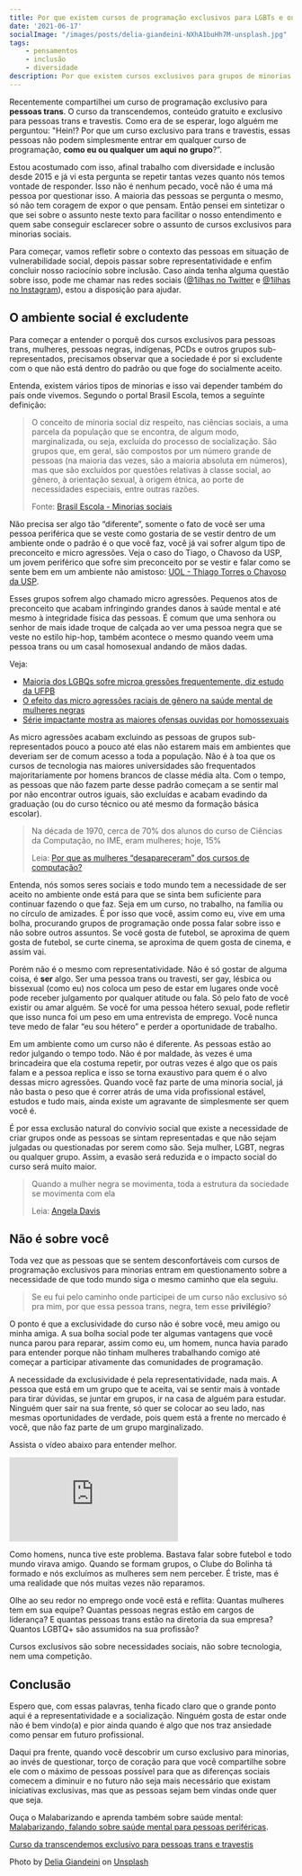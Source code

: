 ```yaml
---
title: Por que existem cursos de programação exclusivos para LGBTs e outras minorias?
date: '2021-06-17'
socialImage: "/images/posts/delia-giandeini-NXhA1buHh7M-unsplash.jpg"
tags:
    - pensamentos
    - inclusão
    - diversidade
description: Por que existem cursos exclusivos para grupos de minorias como pessoas trans, travestis, negras, mulheres, PCDs? Por que essas pessoas não podem fazer um curso como qualquer outro?
---
```


Recentemente compartilhei um curso de programação exclusivo para **pessoas trans**. O curso da transcendemos, conteúdo gratuito e exclusivo para pessoas trans e travestis. Como era de se esperar, logo alguém me perguntou: "Hein!? Por que um curso exclusivo para trans e travestis, essas pessoas não podem simplesmente entrar em qualquer curso de programação, **como eu ou qualquer um aqui no grupo**?”.

Estou acostumado com isso, afinal trabalho com diversidade e inclusão desde 2015 e já vi esta pergunta se repetir tantas vezes quanto nós temos vontade de responder. Isso não é nenhum pecado, você não é uma má pessoa por questionar isso. A maioria das pessoas se pergunta o mesmo, só não tem coragem de expor o que pensam. Então pensei em sintetizar o que sei sobre o assunto neste texto para facilitar o nosso entendimento e quem sabe conseguir esclarecer sobre o assunto de cursos exclusivos para minorias sociais.

Para começar, vamos refletir sobre o contexto das pessoas em situação de vulnerabilidade social, depois passar sobre representatividade e enfim concluir nosso raciocínio sobre inclusão. Caso ainda tenha alguma questão sobre isso, pode me chamar nas redes sociais ([@1ilhas no Twitter](https://twitter.com/1ilhas) e [@1ilhas no Instagram](https://www.instagram.com/1ilhas/)), estou a disposição para ajudar.

## O ambiente social é excludente

Para começar a entender o porquê dos cursos exclusivos para pessoas trans, mulheres, pessoas negras, indígenas, PCDs e outros grupos sub-representados, precisamos observar que a sociedade é por si excludente com o que não está dentro do padrão ou que foge do socialmente aceito. 

Entenda, existem vários tipos de minorias e isso vai depender também do país onde vivemos. Segundo o portal Brasil Escola, temos a seguinte definição:

> O conceito de minoria social diz respeito, nas ciências sociais, a uma parcela da população que se encontra, de algum modo, marginalizada, ou seja, excluída do processo de socialização. São grupos que, em geral, são compostos por um número grande de pessoas (na maioria das vezes, são a maioria absoluta em números), mas que são excluídos por questões relativas à classe social, ao gênero, à orientação sexual, à origem étnica, ao porte de necessidades especiais, entre outras razões.
> 
> Fonte: [Brasil Escola - Minorias sociais](https://brasilescola.uol.com.br/sociologia/minorias-sociais.htm)

Não precisa ser algo tão “diferente”, somente o fato de você ser uma pessoa periférica que se veste como gostaria de se vestir dentro de um ambiente onde o padrão é o que você faz, você já vai sofrer algum tipo de preconceito e micro agressões. Veja o caso do Tiago, o Chavoso da USP, um jovem periférico que sofre sim preconceito por se vestir e falar como se sente bem em um ambiente não amistoso: [UOL - Thiago Torres o Chavoso da USP](https://www.uol.com.br/ecoa/ultimas-noticias/2020/09/28/chavoso-da-usp-quero-que-a-periferia-possa-seguir-trajetoria-que-quiser.htm).

Esses grupos sofrem algo chamado micro agressões. Pequenos atos de preconceito que acabam infringindo grandes danos à saúde mental e até mesmo à integridade física das pessoas. É comum que uma senhora ou senhor de mais idade troque de calçada ao ver uma pessoa negra que se veste no estilo hip-hop, também acontece o mesmo quando veem uma pessoa trans ou um casal homosexual andando de mãos dadas. 

Veja:

- [Maioria dos LGBQs sofre microa gressões frequentemente, diz estudo da UFPB](https://www.ufpb.br/ufpb/contents/noticias/maior-parte-dos-lgbqs-sofre-microagressoes-frequentemente-diz-estudo-da-ufpb)
- [O efeito das micro agressões raciais de gênero na saúde mental
de mulheres negras](https://www.scielo.br/j/csc/a/rZVyRBJ5p7ytGxYj3GyxPXN/?lang=pt&format=pdf)
- [Série impactante mostra as maiores ofensas ouvidas por homossexuais](https://www.hypeness.com.br/2015/03/serie-impactante-mostra-as-maiores-ofensas-ouvidas-por-homossexuais/)

As micro agressões acabam excluindo as pessoas de grupos sub-representados pouco a pouco até elas não estarem mais em ambientes que deveriam ser de comum acesso a toda a população. Não é à toa que os cursos de tecnologia nas maiores universidades são frequentados majoritariamente por homens brancos de classe média alta. Com o tempo, as pessoas que não fazem parte desse padrão começam a se sentir mal por não encontrar outros iguais, são excluídas e acabam evadindo da graduação (ou do curso técnico ou até mesmo da formação básica escolar).

> Na década de 1970, cerca de 70% dos alunos do curso de Ciências da Computação, no IME, eram mulheres; hoje, 15%
>  
> Leia: [Por que as mulheres “desapareceram” dos cursos de computação?](https://jornal.usp.br/universidade/por-que-as-mulheres-desapareceram-dos-cursos-de-computacao/)

Entenda, nós somos seres sociais e todo mundo tem a necessidade de ser aceito no ambiente onde está para que se sinta bem suficiente para continuar fazendo o que faz. Seja em um curso, no trabalho, na família ou no círculo de amizades. É por isso que você, assim como eu, vive em uma bolha, procurando grupos de programação onde possa falar sobre isso e não sobre outros assuntos. Se você gosta de futebol, se aproxima de quem gosta de futebol, se curte cinema, se aproxima de quem gosta de cinema, e assim vai.

Porém não é o mesmo com representatividade. Não é só gostar de alguma coisa, é **ser** algo. Ser uma pessoa trans ou travesti, ser gay, lésbica ou bissexual (como eu) nos coloca um peso de estar em lugares onde você pode receber julgamento por qualquer atitude ou fala. Só pelo fato de você existir ou amar alguém. Se você for uma pessoa hétero sexual, pode refletir que isso nunca foi um peso em uma entrevista de emprego. Você nunca teve medo de falar “eu sou hétero” e perder a oportunidade de trabalho.

Em um ambiente como um curso não é diferente. As pessoas estão ao redor julgando o tempo todo. Não é por maldade, às vezes é uma brincadeira que ela costuma repetir, por outras vezes é algo que os pais falam e a pessoa replica e isso se torna exaustivo para quem é o alvo dessas micro agressões.  Quando você faz parte de uma minoria social, já não basta o peso que é correr atrás de uma vida profissional estável, estudos e tudo mais, ainda existe um agravante de simplesmente ser quem você é.

É por essa exclusão natural do convívio social que existe a necessidade de criar grupos onde as pessoas se sintam representadas e que não sejam julgadas ou questionadas por serem como são. Seja mulher, LGBT, negras ou qualquer grupo. Assim, a evasão será reduzida e o impacto social do curso será muito maior.

> Quando a mulher negra se movimenta, toda a estrutura da sociedade se movimenta com ela
>
> Leia: [Angela Davis](https://amzn.to/3wzQ4RY)

## Não é sobre você

Toda vez que as pessoas que se sentem desconfortáveis com cursos de programação exclusivos para minorias entram em questionamento sobre a necessidade de que todo mundo siga o mesmo caminho que ela seguiu.

> Se eu fui pelo caminho onde participei de um curso não exclusivo só pra mim, por que essa pessoa trans, negra, tem esse **privilégio**? 

O ponto é que a exclusividade do curso não é sobre você, meu amigo ou minha amiga. A sua bolha social pode ter algumas vantagens que você nunca parou para reparar, assim como eu, um homem, nunca havia parado para entender porque não tinham mulheres trabalhando comigo até começar a participar ativamente das comunidades de programação.

A necessidade da exclusividade é pela representatividade, nada mais. A pessoa que está em um grupo que te aceita, vai se sentir mais à vontade para tirar dúvidas, se juntar em grupos, ir na casa de alguém para estudar. Ninguém quer sair na sua frente, só quer se colocar ao seu lado, nas mesmas oportunidades de verdade, pois quem está a frente no mercado é você, que não faz parte de um grupo marginalizado.

Assista o vídeo abaixo para entender melhor.

<iframe src="https://www.youtube.com/embed/1gHjBTM3ekk" title="YouTube video player" frameborder="0" allow="accelerometer; autoplay; clipboard-write; encrypted-media; gyroscope; picture-in-picture" allowfullscreen></iframe>


Como homens, nunca tive este problema. Bastava falar sobre futebol e todo mundo virava amigo. Quando se formam grupos, o Clube do Bolinha tá formado e nós excluímos as mulheres sem nem perceber. É triste, mas é uma realidade que nós muitas vezes não reparamos.

Olhe ao seu redor no emprego onde você está e reflita: Quantas mulheres tem em sua equipe? Quantas pessoas negras estão em cargos de liderança? E quantas pessoas trans estão na diretoria da sua empresa? Quantos LGBTQ+ são assumidos na sua profissão?

Cursos exclusivos são sobre necessidades sociais, não sobre tecnologia, nem uma competição.

## Conclusão

Espero que, com essas palavras, tenha ficado claro que o grande ponto aqui é a representatividade e a socialização. Ninguém gosta de estar onde não é bem vindo(a) e pior ainda quando é algo que nos traz ansiedade como pensar em futuro profissional.

Daqui pra frente, quando você descobrir um curso exclusivo para minorias, ao invés de questionar, torço de coração para que você compartilhe sobre ele com o máximo de pessoas possível para que as diferenças sociais comecem a diminuir e no futuro não seja mais necessário que existam iniciativas exclusivas, mas que as pessoas sejam bem vindas onde quer que seja.

Ouça o Malabarizando e aprenda também sobre saúde mental: [Malabarizando, falando sobre saúde mental para pessoas periféricas](https://open.spotify.com/show/2fVVWxrvkaNg0HNDFookzc).

[Curso da transcendemos exclusivo para pessoas trans e travestis](https://comuto.transcendemos.com.br/programacao-para-pessoas-trans)

Photo by <a href="https://unsplash.com/@dels?utm_source=unsplash&utm_medium=referral&utm_content=creditCopyText">Delia Giandeini</a> on <a href="https://unsplash.com/s/photos/lgbt?utm_source=unsplash&utm_medium=referral&utm_content=creditCopyText">Unsplash</a>
  
